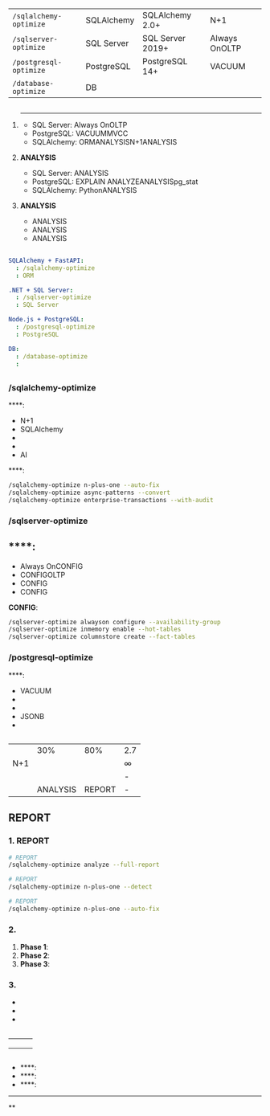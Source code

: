 #  

## 


## 

|  |  |  |  |
|---------|------|----------|---------------------|
| `/sqlalchemy-optimize` | SQLAlchemy | SQLAlchemy 2.0+ | N+1 |
| `/sqlserver-optimize` | SQL Server | SQL Server 2019+ | Always OnOLTP |
| `/postgresql-optimize` | PostgreSQL | PostgreSQL 14+ | VACUUM |
| `/database-optimize` | DB |  |  |

## 

### 
1. ****
   - SQL Server: Always OnOLTP
   - PostgreSQL: VACUUMMVCC
   - SQLAlchemy: ORMANALYSISN+1ANALYSIS

2. **ANALYSIS**
   - SQL Server: ANALYSIS
   - PostgreSQL: EXPLAIN ANALYZEANALYSISpg_stat
   - SQLAlchemy: PythonANALYSIS

3. **ANALYSIS**
   - ANALYSIS
   - ANALYSIS
   - ANALYSIS

## 

### 
```yaml
SQLAlchemy + FastAPI:
  : /sqlalchemy-optimize
  : ORM

.NET + SQL Server:
  : /sqlserver-optimize
  : SQL Server

Node.js + PostgreSQL:
  : /postgresql-optimize
  : PostgreSQL

DB:
  : /database-optimize
  : 
```

## 

### /sqlalchemy-optimize
****:
- N+1
- SQLAlchemy
- 
- 
- AI

****:
```bash
/sqlalchemy-optimize n-plus-one --auto-fix
/sqlalchemy-optimize async-patterns --convert
/sqlalchemy-optimize enterprise-transactions --with-audit
```

### /sqlserver-optimize
****:
- 
- Always OnCONFIG
- CONFIGOLTP
- CONFIG
- CONFIG

**CONFIG**:
```bash
/sqlserver-optimize alwayson configure --availability-group
/sqlserver-optimize inmemory enable --hot-tables
/sqlserver-optimize columnstore create --fact-tables
```

### /postgresql-optimize
****:
- VACUUM
- 
- 
- JSONB
- 

## 

|  |  |  |  |
|-----------|--------|--------|--------|
|  | 30% | 80% | 2.7 |
| N+1 |  |  | ∞ |
|  |  |  | - |
|  | ANALYSIS | REPORT | - |

## REPORT

### 1. REPORT
```bash
# REPORT
/sqlalchemy-optimize analyze --full-report

# REPORT
/sqlalchemy-optimize n-plus-one --detect

# REPORT
/sqlalchemy-optimize n-plus-one --auto-fix
```

### 2. 
1. **Phase 1**: 
2. **Phase 2**: 
3. **Phase 3**: 

### 3. 
- 
- 
- 

## 

|  |  |  |
|------|------|--------|
|  |  |  |
|  |  |  |
|  |  |  |

## 
- ****: 
- ****: 
- ****: 

---
**